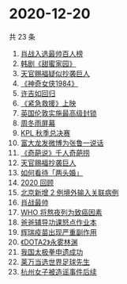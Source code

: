 # 2020-12-20

共 23 条

<!-- BEGIN -->
<!-- 最后更新时间 Sun Dec 20 2020 23:04:35 GMT+0800 (CST) -->

1. [肖战入选最帅百人榜](https://www.zhihu.com/search?q=肖战)
2. [韩剧《甜蜜家园》](https://www.zhihu.com/search?q=甜蜜家园)
3. [天官赐福疑似抄袭巨人](https://www.zhihu.com/search?q=天官赐福)
4. [《神奇女侠1984》](https://www.zhihu.com/search?q=神奇女侠1984)
5. [许吉如回归](https://www.zhihu.com/search?q=许吉如)
6. [《紧急救援》上映](https://www.zhihu.com/search?q=紧急救援)
7. [英国伦敦实施最高级封锁](https://www.zhihu.com/search?q=英国疫情)
8. [周冬雨屏幕](https://www.zhihu.com/search?q=周冬雨排列)
9. [KPL 秋季总决赛](https://www.zhihu.com/search?q=kpl)
10. [富大龙发微博为张鲁一说话](https://www.zhihu.com/search?q=张鲁一)
11. [《奇葩说》千人奇葩捞](https://www.zhihu.com/search?q=奇葩说)
12. [天官赐福抄袭巨人](https://www.zhihu.com/search?q=天官赐福)
13. [如何看待「两头婚」](https://www.zhihu.com/search?q=两头婚)
14. [2020 回顾](https://www.zhihu.com/search?q=2020事件)
15. [北京新增 2 例境外输入关联病例](https://www.zhihu.com/search?q=北京疫情)
16. [肖战最帅](https://www.zhihu.com/search?q=肖战)
17. [WHO 将熬夜列为致癌因素](https://www.zhihu.com/search?q=熬夜致癌)
18. [爸爸辅导功课怒点作业本](https://www.zhihu.com/search?q=爸爸辅导功课)
19. [辉瑞疫苗出现严重副作用](https://www.zhihu.com/search?q=辉瑞疫苗不良反应)
20. [《DOTA2》永雾林渊](https://www.zhihu.com/search?q=dota2)
21. [我国太极拳申遗成功](https://www.zhihu.com/search?q=太极拳)
22. [莱万当选世界足球先生](https://www.zhihu.com/search?q=莱万)
23. [杭州女子被造谣事件后续](https://www.zhihu.com/search?q=女子被冤枉出轨)

<!-- END -->
